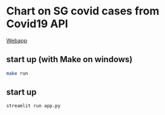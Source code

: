 # Chart on SG covid cases from Covid19 API 
[Webapp](https://wesleyongs-govtech-data-engineer-tech-challenge-tap--app-q0uqrr.streamlitapp.com/)

## start up (with Make on windows)

```bash
make run
```

## start up

```bash
streamlit run app.py
```


